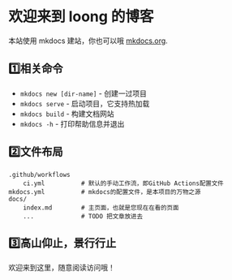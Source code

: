 # 欢迎来到 loong 的博客

本站使用 mkdocs 建站，你也可以哦 [mkdocs.org](https://www.mkdocs.org).

## 1️⃣相关命令

- `mkdocs new [dir-name]` - 创建一过项目
- `mkdocs serve` - 启动项目，它支持热加载
- `mkdocs build` - 构建文档网站
- `mkdocs -h` - 打印帮助信息并退出

## 2️⃣文件布局

    .github/workflows
        ci.yml          # 默认的手动工作流，即GitHub Actions配置文件
    mkdocs.yml          # mkdocs的配置文件，是本项目的万物之源
    docs/
        index.md        # 主页面，也就是您现在在看的页面
        ...             # TODO 把文章放进去

## 3️⃣高山仰止，景行行止

欢迎来到这里，随意阅读访问哦！
